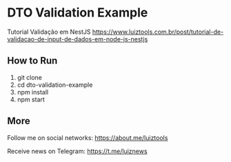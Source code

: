 # DTO Validation Example

Tutorial Validação em NestJS
https://www.luiztools.com.br/post/tutorial-de-validacao-de-input-de-dados-em-node-js-nestjs

## How to Run

1. git clone
2. cd dto-validation-example
3. npm install
4. npm start

## More

Follow me on social networks: https://about.me/luiztools

Receive news on Telegram: https://t.me/luiznews